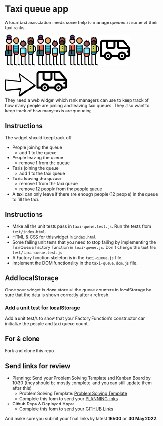 # Taxi queue app

A local taxi association needs some help to manage queues at some of their taxi ranks.

<span style="float: left">
	<img src="queue.png" alt="" width="100" style="display:inline-block" >
	<img src="queue.png" alt="" width="100" style="display:inline-block" >
	<img src="queue.png" alt="" width="100" style="display:inline-block" >
	<img src="minivan.png" alt="" width="100" style="display:inline-block">
	<img src="arrow.png" alt="" width="100" style="display:inline-block">
	<img src="minivan.png" alt="" width="100" style="display:inline-block">
</span>

They need a web widget which rank managers can use to keep track of how many people are joining and leaving taxi queues. They also want to keep track of how many taxis are queueing.

## Instructions

The widget should keep track off:

* People joining the queue 
	- add 1 to the queue
* People leaving the queue 
	- remove 1 from the queue
* Taxis joining the queue 
	- add 1 to the taxi queue
* Taxis leaving the queue:
	- remove 1 from the taxi queue
	- remove 12 people from the people queue
* A taxi can only leave if there are enough people (12 people) in the queue to fill the taxi.


## Instructions

* Make all the unit tests pass in `taxi-queue.test.js`. Run the tests from `test/index.html`.
* HTML & CSS for this widget in `index.html`
* Some failing unit tests that you need to stop failing by implementing the TaxiQueue Factory Function in `taxi-queue.js`. Don't change the test file `test/taxi-queue.test.js`
* A Factory function skeleton is in the `taxi-queue.js` file.
* Implement the DOM functionality in the `taxi-queue.dom.js` file.

## Add localStorage

Once your widget is done store all the queue counters in localStorage be sure that the data is shown correctly after a refresh.
### Add a unit test for localStorage
Add a unit test/s to show that your Factory Function's constructor can initialize the people and taxi queue count.

## For & clone

Fork and clone this repo.

## Send links for review

* Planning: Send your Problem Solving Template and Kanban Board by 10:30 (they should be mostly complete; and you can still update them after this) 
	* Problem Solving Template: <a href="https://docs.google.com/document/d/1LwuNMhYG88aA5OsvNQRccxpmLz7JmfUOPUTEa1PNLX8/copy" target="_blank">Problem Solving Template</a>
	* Complete this form to send your <a href="https://docs.google.com/forms/d/e/1FAIpQLScvytVS_p_Y7ZZ3gXwo9JAhwGlS_X95oMlZu13o9FQdATZLpA/viewform" target="_blank">PLANNING links</a>
* Github Repo & Deployed Apps: 
	* Complete this form to send your <a href="https://docs.google.com/forms/d/e/1FAIpQLScf6UGysuph5wz_ZAtJXcqlQoQfuOdOpH_vdsbZmyMKQF5aPg/viewform" target="_blank">GITHUB Links</a>
	
And make sure you submit your final links by latest **16h00** on **30 May 2022**.
